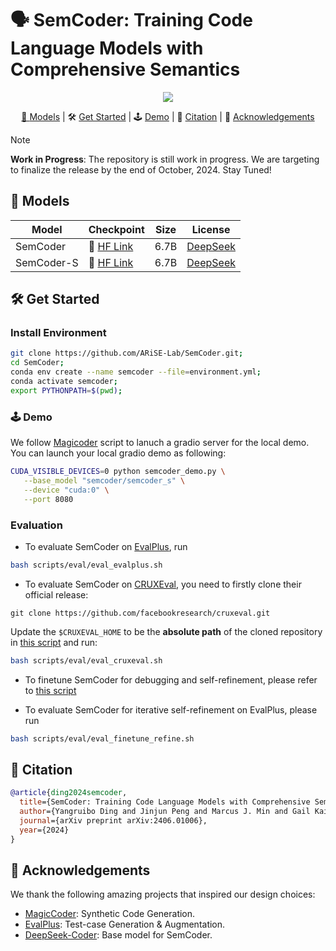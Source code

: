 # 🗣️ SemCoder: Training Code Language Models with Comprehensive Semantics

<p align="center">
    <a href="https://arxiv.org/abs/2406.01006"><img src="https://img.shields.io/badge/arXiv-2406.01006-b31b1b.svg?style=for-the-badge">
</p>

<p align="center">
    🤖&nbsp;<a href="#-models">Models</a>
    | 🛠️&nbsp;<a href="#-get-started">Get Started</a>
    | 🕹️&nbsp;<a href="#-demo">Demo</a>
    | 📝&nbsp;<a href="#-citation">Citation</a>
    | 🙏&nbsp;<a href="#-acknowledgements">Acknowledgements</a>
</p>

> [!NOTE]
> 
> __Work in Progress__: The repository is still work in progress. We are targeting to finalize the release by the end of October, 2024. Stay Tuned!


## 🤖 Models

| Model      | Checkpoint                                               | Size | License                                                                           |
|------------|----------------------------------------------------------|------|-----------------------------------------------------------------------------------|
| SemCoder   | 🤗 [HF Link](https://huggingface.co/semcoder/semcoder)   | 6.7B | [DeepSeek](https://github.com/deepseek-ai/DeepSeek-Coder/blob/main/LICENSE-MODEL) |
| SemCoder-S | 🤗 [HF Link](https://huggingface.co/semcoder/semcoder_s) | 6.7B | [DeepSeek](https://github.com/deepseek-ai/DeepSeek-Coder/blob/main/LICENSE-MODEL) |


## 🛠️ Get Started

### Install Environment
```sh
git clone https://github.com/ARiSE-Lab/SemCoder.git;
cd SemCoder;
conda env create --name semcoder --file=environment.yml;
conda activate semcoder;
export PYTHONPATH=$(pwd);
```

### 🕹️ Demo

We follow [Magicoder](https://github.com/ise-uiuc/magicoder/blob/main/demo/magicoder_demo.py) script to lanuch a gradio server for the local demo. You can launch your local gradio demo as following:

```bash
CUDA_VISIBLE_DEVICES=0 python semcoder_demo.py \
   --base_model "semcoder/semcoder_s" \
   --device "cuda:0" \
   --port 8080
```


### Evaluation


- To evaluate SemCoder on [EvalPlus](https://github.com/evalplus/evalplus), run
```sh
bash scripts/eval/eval_evalplus.sh
```

- To evaluate SemCoder on [CRUXEval](https://github.com/evalplus/evalplus), you need to firstly clone their official release:

```
git clone https://github.com/facebookresearch/cruxeval.git
```

Update the `$CRUXEVAL_HOME` to be the **absolute path** of the cloned repository in [this script](scripts/eval/eval_cruxeval.sh) and run:

```sh
bash scripts/eval/eval_cruxeval.sh
```

- To finetune SemCoder for debugging and self-refinement, please refer to [this script](scripts/train/finetune_refine.sh)

- To evaluate SemCoder for iterative self-refinement on EvalPlus, please run 

```sh
bash scripts/eval/eval_finetune_refine.sh
```

## 📝 Citation

```bibtex
@article{ding2024semcoder,
  title={SemCoder: Training Code Language Models with Comprehensive Semantics},
  author={Yangruibo Ding and Jinjun Peng and Marcus J. Min and Gail Kaiser and Junfeng Yang and Baishakhi Ray},
  journal={arXiv preprint arXiv:2406.01006},
  year={2024}
}
```

## 🙏 Acknowledgements

We thank the following amazing projects that inspired our design choices:

- [MagicCoder](https://github.com/nlpxucan/WizardLM/tree/main/WizardCoder): Synthetic Code Generation.
- [EvalPlus](https://github.com/evalplus/evalplus): Test-case Generation & Augmentation.
- [DeepSeek-Coder](https://github.com/deepseek-ai/DeepSeek-Coder): Base model for SemCoder.
